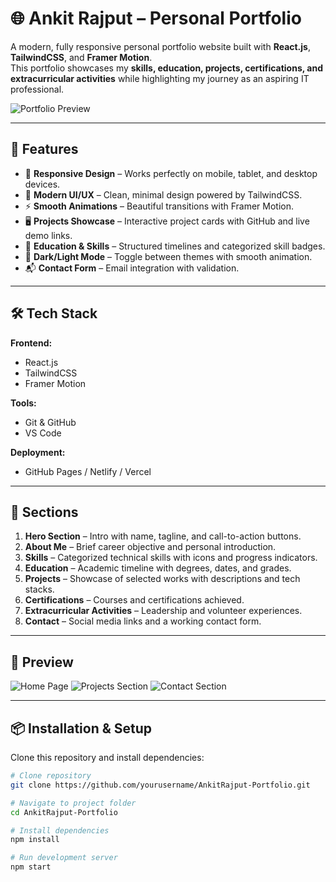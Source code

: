 # 🌐 Ankit Rajput – Personal Portfolio

A modern, fully responsive personal portfolio website built with **React.js**, **TailwindCSS**, and **Framer Motion**.  
This portfolio showcases my **skills, education, projects, certifications, and extracurricular activities** while highlighting my journey as an aspiring IT professional.

![Portfolio Preview](preview.png) <!-- Add your screenshot here -->

---

## 🚀 Features

- 📱 **Responsive Design** – Works perfectly on mobile, tablet, and desktop devices.
- 🎨 **Modern UI/UX** – Clean, minimal design powered by TailwindCSS.
- ⚡ **Smooth Animations** – Beautiful transitions with Framer Motion.
- 🖥️ **Projects Showcase** – Interactive project cards with GitHub and live demo links.
- 📜 **Education & Skills** – Structured timelines and categorized skill badges.
- 🌙 **Dark/Light Mode** – Toggle between themes with smooth animation.
- 📬 **Contact Form** – Email integration with validation.

---

## 🛠️ Tech Stack

**Frontend:**
- React.js
- TailwindCSS
- Framer Motion

**Tools:**
- Git & GitHub
- VS Code

**Deployment:**
- GitHub Pages / Netlify / Vercel

---

## 📂 Sections

1. **Hero Section** – Intro with name, tagline, and call-to-action buttons.
2. **About Me** – Brief career objective and personal introduction.
3. **Skills** – Categorized technical skills with icons and progress indicators.
4. **Education** – Academic timeline with degrees, dates, and grades.
5. **Projects** – Showcase of selected works with descriptions and tech stacks.
6. **Certifications** – Courses and certifications achieved.
7. **Extracurricular Activities** – Leadership and volunteer experiences.
8. **Contact** – Social media links and a working contact form.

---

## 📸 Preview

<!-- Add screenshots of different sections -->
![Home Page](screenshots/home.png)
![Projects Section](screenshots/projects.png)
![Contact Section](screenshots/contact.png)

---

## 📦 Installation & Setup

Clone this repository and install dependencies:

```bash
# Clone repository
git clone https://github.com/yourusername/AnkitRajput-Portfolio.git

# Navigate to project folder
cd AnkitRajput-Portfolio

# Install dependencies
npm install

# Run development server
npm start
